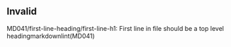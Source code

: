 ## Invalid

MD041/first-line-heading/first-line-h1:
First line in file should be a top level headingmarkdownlint(MD041)
